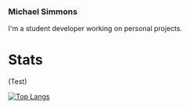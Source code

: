### Michael Simmons

I'm a student developer working on personal projects.

# Stats

(Test)

[![Top Langs](https://github-readme-stats.vercel.app/api/top-langs/?username=michaelsimmonsio)](https://github.com/anuraghazra/github-readme-stats)


